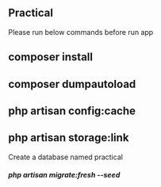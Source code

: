 ## Practical

Please run below commands before run app

## composer install
## composer dumpautoload
## php artisan config:cache
## php artisan storage:link

Create a database named practical

##### php artisan migrate:fresh --seed